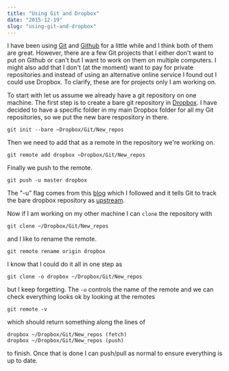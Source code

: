 ```yaml
---
title: "Using Git and Dropbox"  
date: "2015-12-19"
slug: "using-git-and-dropbox"
---
```




I have been using [Git](https://git-scm.com/) and [Github](https://github.com/) for a little while and I think both of them are great. However, there are a few Git projects that I either don't want to put on Github or can't but I want to work on them on multiple computers. I might also add that I don't (at the moment) want to pay for private repositories and instead of using an alternative online service I found out I could use Dropbox. To clarify, these are for projects only I am working on.

To start with let us assume we already have a git repository on one machine. The first step is to create a bare git repository in [Dropbox](https://www.dropbox.com). I have decided to have a specific folder in my main Dropbox folder for all my Git repositories, so we put the new bare respository in there.

``` shell
git init --bare ~Dropbox/Git/New_repos
```

Then we need to add that as a remote in the repository we're working on.

``` shell
git remote add dropbox ~Dropbox/Git/New_repos
```

Finally we push to the remote.

``` shell
git push -u master dropbox
```

The "-u" flag comes from this [blog](http://blog.shvetsov.com/2013/04/using-git-with-dropbox.html) which I followed and it tells Git to track the bare dropbox repository as [upstream](http://stackoverflow.com/questions/2739376/definition-of-downstream-and-upstream).

Now if I am working on my other machine I can `clone` the repository with

``` shell
git clone ~/Dropbox/Git/New_repos
```
	
and I like to rename the remote.

``` shell
git remote rename origin dropbox
```
	
I know that I could do it all in one step as

``` shell
git clone -o dropbox ~/Dropbox/Git/New_repos
```

but I keep forgetting. The `-o` controls the name of the remote and we can check everything looks ok by looking at the remotes

``` shell
git remote -v
```

which should return something along the lines of

``` shell
dropbox ~/Dropbox/Git/New_repos (fetch)
dropbox ~/Dropbox/Git/New_repos (push)
```

to finish. Once that is done I can push/pull as normal to ensure everything is up to date.